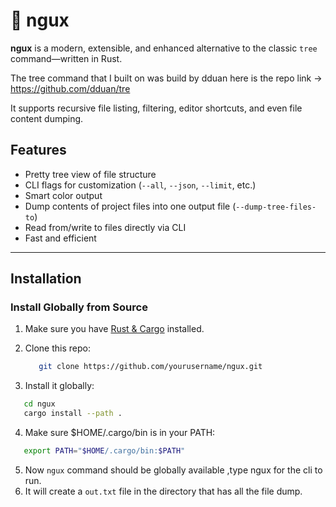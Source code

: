 # 🌳 ngux

**ngux** is a modern, extensible, and enhanced alternative to the classic `tree` command—written in Rust. 


The tree command that I built on was build by dduan here is the repo link -> https://github.com/dduan/tre 

It supports recursive file listing, filtering, editor shortcuts, and even file content dumping.

##  Features

-  Pretty tree view of file structure
-  CLI flags for customization (`--all`, `--json`, `--limit`, etc.)
-  Smart color output
-  Dump contents of project files into one output file (`--dump-tree-files-to`)
-  Read from/write to files directly via CLI
-  Fast and efficient 

---

##  Installation

###  Install Globally from Source

1. Make sure you have [Rust & Cargo](https://rustup.rs/) installed.

2. Clone this repo:
   ```bash
      git clone https://github.com/yourusername/ngux.git
   ```
3. Install it globally:

  ```bash
     cd ngux
     cargo install --path .
  ```
4. Make sure $HOME/.cargo/bin is in your PATH:

  ```bash
     export PATH="$HOME/.cargo/bin:$PATH"
  ```
5. Now `ngux` command should be globally available ,type ngux for the cli to run.
6. It will create a `out.txt` file in the directory that has all the file dump.
